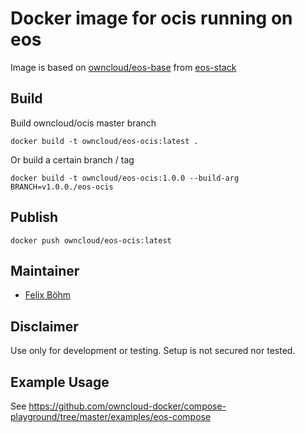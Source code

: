 # Docker image for ocis running on eos

Image is based on [owncloud/eos-base](https://hub.docker.com/r/owncloud/eos-base) from [eos-stack](https://github.com/owncloud-docker/eos-stack)

## Build
Build owncloud/ocis master branch
```
docker build -t owncloud/eos-ocis:latest .
```

Or build a certain branch / tag
```
docker build -t owncloud/eos-ocis:1.0.0 --build-arg BRANCH=v1.0.0./eos-ocis
```

## Publish
```
docker push owncloud/eos-ocis:latest
```

## Maintainer 

- [Felix Böhm](https://github.com/felixboehm)

## Disclaimer 
Use only for development or testing. Setup is not secured nor tested.

## Example Usage

See https://github.com/owncloud-docker/compose-playground/tree/master/examples/eos-compose


